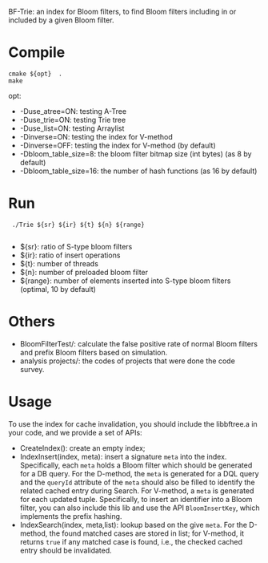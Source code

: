 BF-Trie: an index for Bloom filters, to find Bloom filters including in or included by a given Bloom filter.


# Compile

```shell
cmake ${opt}  .
make
```
opt:

- -Duse_atree=ON: testing A-Tree
- -Duse_trie=ON: testing Trie tree
- -Duse_list=ON: testing Arraylist
- -Dinverse=ON: testing the index for V-method
- -Dinverse=OFF: testing the index for V-method (by default)
- -Dbloom_table_size=8: the bloom filter bitmap size (int bytes) (as 8 by default)
- -Dbloom_table_size=16: the number of hash functions (as 16 by default)

# Run

```shell
 ./Trie ${sr} ${ir} ${t} ${n} ${range}
 
```
- ${sr}: ratio of S-type bloom filters
- ${ir}: ratio of insert operations
- ${t}: number of threads
- ${n}: number of preloaded bloom filter
- ${range}: number of elements inserted into S-type bloom filters (optimal, 10 by default)

# Others
- BloomFilterTest/: calculate the false positive rate of normal Bloom filters and prefix Bloom filters based on simulation.
- analysis projects/: the codes of projects that were done the code survey.

# Usage
To use the index for cache invalidation, you should include the libbftree.a in your code, and we provide a set of APIs:

- CreateIndex(): create an empty index;
- IndexInsert(index, meta): insert a signature `meta` into the index. Specifically, each `meta` holds a Bloom filter which should be generated for a DB query. For the D-method, the `meta` is generated for a DQL query and the  `queryId` attribute of the `meta` should also be filled to identify the related cached entry during Search. For V-method, a `meta` is generated for each updated tuple. Specifically, to insert an identifier into a Bloom filter, you can also include this lib and use the API `BloomInsertKey`, which implements the prefix hashing.
-  IndexSearch(index, meta,list): lookup based on the give `meta`. For the D-method, the found matched cases are stored in list; for V-method, it returns `true` if any matched case is found, i.e., the checked cached entry should be invalidated.


